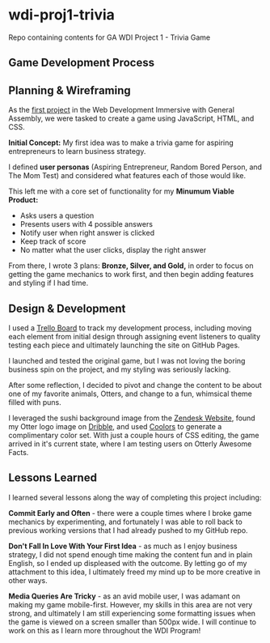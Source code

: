 # wdi-proj1-trivia
Repo containing contents for GA WDI Project 1 - Trivia Game
<section class = "container devprocess">
  <h1>Game Development Process</h1>
  <h2>Planning &amp; Wireframing</h2>
  <p>As the <a href="https://github.com/ga-wdi-exercises/project1">first project</a> in the Web Development Immersive with General Assembly, we were tasked to create a game using JavaScript, HTML, and CSS. </p>
  <p><strong>Initial Concept:</strong> My first idea was to make a trivia game for aspiring entrepreneurs to learn business strategy.</p>
  <p> I defined <strong>user personas</strong> (Aspiring Entrepreneur, Random Bored Person, and The Mom Test) and considered what features each of those would like.</p>
  <p>This left me with a core set of functionality for my <strong>Minumum Viable Product:</strong></p>
  <ul>
    <li>Asks users a question</li>
    <li>Presents users with 4 possible answers</li>
    <li>Notify user when right answer is clicked</li>
    <li>Keep track of score</li>
    <li>No matter what the user clicks, display the right answer</li>
  </ul>
  <p>From there, I wrote 3 plans: <strong>Bronze, Silver, and Gold,</strong> in order to focus on getting the game mechanics to work first, and then begin adding features and styling if I had time.</p>

  <h2>Design &amp; Development</h2>
  <p>I used a <a href="trello.com/b/1AM2yeDM/ga-wdi-project-1-trivia-game">Trello Board</a> to track my development process, including moving each element from initial design through assigning event listeners to quality testing each piece and ultimately launching the site on GitHub Pages.</p>
  <p>I launched and tested the original game, but I was not loving the boring business spin on the project, and my styling was seriously lacking.</p>
  
  <p>After some reflection, I decided to pivot and change the content to be about one of my favorite animals, Otters, and change to a fun, whimsical theme filled with puns.</p>
  <p>I leveraged the sushi background image from the <a href="zendesk.com">Zendesk Website</a>, found my Otter logo image on <a href="https://dribbble.com/shots/1202893-Giant-Otter">Dribble</a>, and used <a href="https://coolors.co/">Coolors</a> to generate a complimentary color set. With just a couple hours of CSS editing, the game arrived in it's current state, where I am testing users on Otterly Awesome Facts.</p>
  <h2>Lessons Learned</h2>
  <p>I learned several lessons along the way of completing this project including:</p>
  <p><strong>Commit Early and Often </strong> - there were a couple times where I broke game mechanics by experimenting, and fortunately I was able to roll back to previous working versions that I had already pushed to my GitHub repo.</p>
  <p><strong>Don't Fall In Love With Your First Idea</strong> - as much as I enjoy business strategy, I did not spend enough time making the content fun and in plain English, so I ended up displeased with the outcome. By letting go of my attachment to this idea, I ultimately freed my mind up to be more creative in other ways.</p>
  <p><strong>Media Queries Are Tricky</strong> - as an avid mobile user, I was adamant on making my game mobile-first. However, my skills in this area are not very strong, and ultimately I am still experiencing some formatting issues when the game is viewed on a screen smaller than 500px wide. I will continue to work on this as I learn more throughout the WDI Program!</p>
</section>
